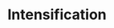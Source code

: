---
types: "word"

title: "Intensification"

categories: ['']

tags: ['Intensification']

arabic: 'التقوية'

arexps: []

enwords: ['Intensification']

enexps: []

arlexicons: 'ق'

enlexicons: 'I'

authors: ['Ruqayya Roshdy']

translators: ['']

citations: 'تطبيقات الذكاء الاصطناعي في خدمة اللغة العربية'

sources: 'مركز الملك عبدالله بن عبدالعزيز الدولي لخدمة اللغة العربية'

word: "true"

slug: ""
---